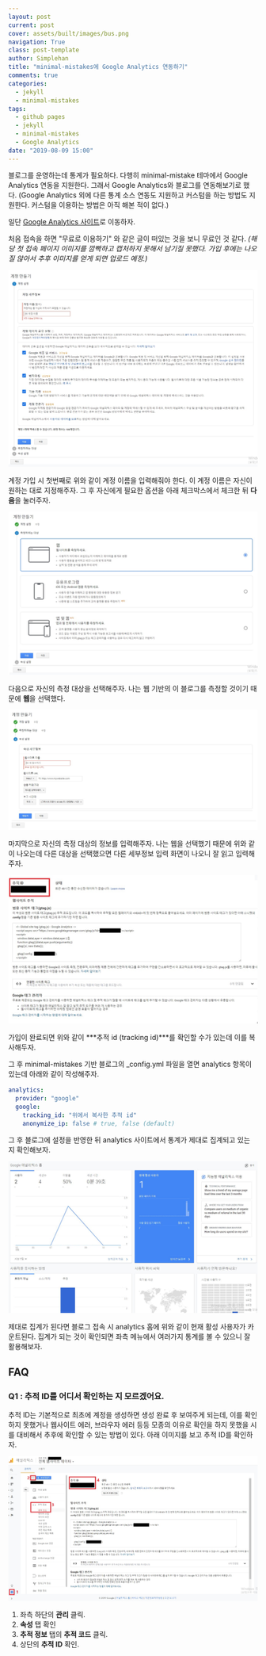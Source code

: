 ```yaml
---
layout: post
current: post
cover: assets/built/images/bus.png
navigation: True
class: post-template
author: Simplehan
title: "minimal-mistakes에 Google Analytics 연동하기"
comments: true
categories:
  - jekyll
  - minimal-mistakes
tags:
  - github pages
  - jekyll
  - minimal-mistakes
  - Google Analytics
date: "2019-08-09 15:00"
---
```

블로그를 운영하는데 통계가 필요하다. 다행히 minimal-mistake 테마에서 Google Analytics 연동을 지원한다. 그래서 Google Analytics와 블로그를 연동해보기로 했다. (Google Analytics 외에 다른 통계 소스 연동도 지원하고 커스텀을 하는 방법도 지원한다. 커스텀을 이용하는 방법은 아직 해본 적이 없다.)

일단 [Google Analytics 사이트]로 이동하자.

[Google Analytics 사이트]: https://analytics.google.com/analytics/web/

처음 접속을 하면 "무료로 이용하기" 와 같은 글이 떠있는 것을 보니 무료인 것 같다. *(해당 첫 접속 페이지 이미지를 깜빡하고 캡처하지 못해서 남기질 못했다. 가입 후에는 나오질 않아서 추후 이미지를 얻게 되면 업로드 예정.)*

![](\assets\built\images\google-analytics\create-account.jpg)

계정 가입 시 첫번째로 위와 같이 계정 이름을 입력해줘야 한다. 이 계정 이름은 자신이 원하는 대로 지정해주자. 그 후 자신에게 필요한 옵션을 아래 체크박스에서 체크한 뒤 **다음**을 눌러주자.

![](\assets\built\images\google-analytics\create-account-2.jpg)

다음으로 자신의 측정 대상을 선택해주자. 나는 웹 기반의 이 블로그를 측정할 것이기 때문에 **웹**을 선택했다.

![](\assets\built\images\google-analytics\create-account-3.jpg)

마지막으로 자신의 측정 대상의 정보를 입력해주자. 나는 웹을 선택했기 때문에 위와 같이 나오는데 다른 대상을 선택했으면 다른 세부정보 입력 화면이 나오니 잘 읽고 입력해주자.

![](\assets\built\images\google-analytics\create-account-4.jpg)

가입이 완료되면 위와 같이 ***추적 id (tracking id)***를 확인할 수가 있는데 이를 복사해두자.

그 후 minimal-mistakes 기반 블로그의 _config.yml 파일을 열면 analytics 항목이 있는데 아래와 같이 작성해주자.

```yml
analytics:
  provider: "google"
  google:
    tracking_id: "위에서 복사한 추적 id"
    anonymize_ip: false # true, false (default)
```

그 후 블로그에 설정을 반영한 뒤 analytics 사이트에서 통계가 제대로 집계되고 있는 지 확인해보자.

![](\assets\built\images\google-analytics\analytics-home.jpg)

제대로 집계가 된다면 블로그 접속 시 analytics 홈에 위와 같이 현재 활성 사용자가 카운트된다. 집계가 되는 것이 확인되면 좌측 메뉴에서 여러가지 통계를 볼 수 있으니 잘 활용해보자.

## FAQ

### Q1 : 추적 ID를 어디서 확인하는 지 모르겠어요.

추적 ID는 기본적으로 최초에 계정을 생성하면 생성 완료 후 보여주게 되는데, 이를 확인하지 못했거나 웹사이트 에러, 브라우자 에러 등등 모종의 이유로 확인을 하지 못했을 시를 대비해서 추후에 확인할 수 있는 방법이 있다. 아래 이미지를 보고 추적 ID를 확인하자.

![](\assets\built\images\google-analytics\tracking-id.jpg)

1. 좌측 하단의 **관리** 클릭.
2. **속성** 탭 확인
3. **추적 정보** 탭의 **추적 코드** 클릭.
4. 상단의 **추적 ID** 확인.